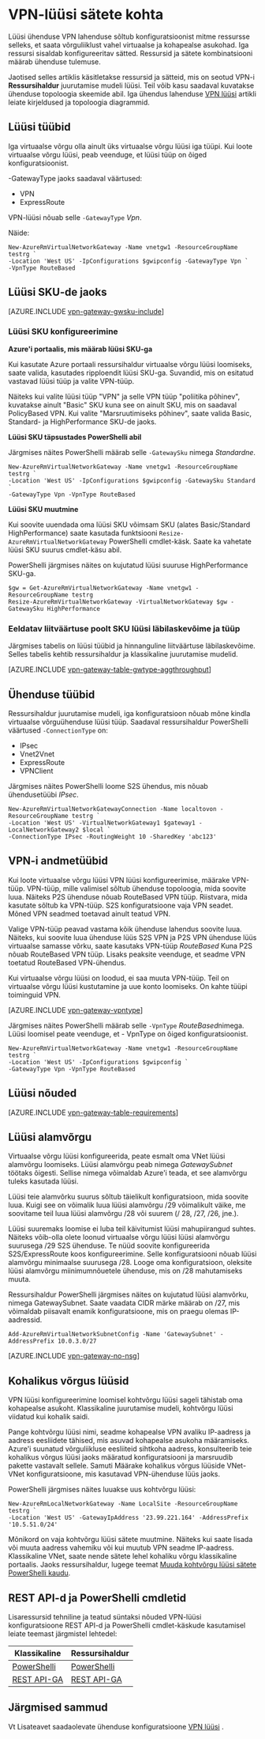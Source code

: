 <properties 
   pageTitle="Virtuaalse võrgu lüüside VPN-lüüsi sätete kohta | Microsoft Azure'i"
   description="Lisateavet VPN-lüüsi Azure virtuaalse võrgu sätteid."
   services="vpn-gateway"
   documentationCenter="na"
   authors="cherylmc"
   manager="carmonm"
   editor=""
   tags="azure-resource-manager,azure-service-management"/>
<tags 
   ms.service="vpn-gateway"
   ms.devlang="na"
   ms.topic="article"
   ms.tgt_pltfrm="na"
   ms.workload="infrastructure-services"
   ms.date="10/18/2016"
   ms.author="cherylmc" />

# <a name="about-vpn-gateway-settings"></a>VPN-lüüsi sätete kohta

Lüüsi ühenduse VPN lahenduse sõltub konfiguratsioonist mitme ressursse selleks, et saata võrguliiklust vahel virtuaalse ja kohapealse asukohad. Iga ressursi sisaldab konfigureeritav sätted. Ressursid ja sätete kombinatsiooni määrab ühenduse tulemuse.

Jaotised selles artiklis käsitletakse ressursid ja sätteid, mis on seotud VPN-i **Ressursihaldur** juurutamise mudeli lüüsi. Teil võib kasu saadaval kuvatakse ühenduse topoloogia skeemide abil. Iga ühendus lahenduse [VPN lüüsi](vpn-gateway-about-vpngateways.md) artikli leiate kirjeldused ja topoloogia diagrammid. 

## <a name="gwtype"></a>Lüüsi tüübid

Iga virtuaalse võrgu olla ainult üks virtuaalse võrgu lüüsi iga tüüpi. Kui loote virtuaalse võrgu lüüsi, peab veenduge, et lüüsi tüüp on õiged konfiguratsioonist.

-GatewayType jaoks saadaval väärtused: 

- VPN
- ExpressRoute

VPN-lüüsi nõuab selle `-GatewayType` *Vpn*.  

Näide:

    New-AzureRmVirtualNetworkGateway -Name vnetgw1 -ResourceGroupName testrg `
    -Location 'West US' -IpConfigurations $gwipconfig -GatewayType Vpn `
    -VpnType RouteBased
 

## <a name="gwsku"></a>Lüüsi SKU-de jaoks


[AZURE.INCLUDE [vpn-gateway-gwsku-include](../../includes/vpn-gateway-gwsku-include.md)]

### <a name="configuring-the-gateway-sku"></a>Lüüsi SKU konfigureerimine

**Azure'i portaalis, mis määrab lüüsi SKU-ga**

Kui kasutate Azure portaali ressursihaldur virtuaalse võrgu lüüsi loomiseks, saate valida, kasutades ripploendit lüüsi SKU-ga. Suvandid, mis on esitatud vastavad lüüsi tüüp ja valite VPN-tüüp.

Näiteks kui valite lüüsi tüüp "VPN" ja selle VPN tüüp "poliitika põhinev", kuvatakse ainult "Basic" SKU kuna see on ainult SKU, mis on saadaval PolicyBased VPN. Kui valite "Marsruutimiseks põhinev", saate valida Basic, Standard- ja HighPerformance SKU-de jaoks. 


**Lüüsi SKU täpsustades PowerShelli abil**


Järgmises näites PowerShelli määrab selle `-GatewaySku` nimega *Standardne*.

    New-AzureRmVirtualNetworkGateway -Name vnetgw1 -ResourceGroupName testrg `
    -Location 'West US' -IpConfigurations $gwipconfig -GatewaySku Standard `
    -GatewayType Vpn -VpnType RouteBased

**Lüüsi SKU muutmine**

Kui soovite uuendada oma lüüsi SKU võimsam SKU (alates Basic/Standard HighPerformance) saate kasutada funktsiooni `Resize-AzureRmVirtualNetworkGateway` PowerShelli cmdlet-käsk. Saate ka vahetate lüüsi SKU suurus cmdlet-käsu abil.

PowerShelli järgmises näites on kujutatud lüüsi suuruse HighPerformance SKU-ga.

    $gw = Get-AzureRmVirtualNetworkGateway -Name vnetgw1 -ResourceGroupName testrg
    Resize-AzureRmVirtualNetworkGateway -VirtualNetworkGateway $gw -GatewaySku HighPerformance

### <a name="estimated-aggregate-throughput-by-gateway-sku-and-type"></a>Eeldatav liitväärtuse poolt SKU lüüsi läbilaskevõime ja tüüp

Järgmises tabelis on lüüsi tüübid ja hinnanguline liitväärtuse läbilaskevõime. Selles tabelis kehtib ressursihaldur ja klassikaline juurutamise mudelid.

[AZURE.INCLUDE [vpn-gateway-table-gwtype-aggthroughput](../../includes/vpn-gateway-table-gwtype-aggtput-include.md)] 


## <a name="connectiontype"></a>Ühenduse tüübid

Ressursihaldur juurutamise mudeli, iga konfiguratsioon nõuab mõne kindla virtuaalse võrguühenduse lüüsi tüüp. Saadaval ressursihaldur PowerShelli väärtused `-ConnectionType` on:

- IPsec
- Vnet2Vnet
- ExpressRoute
- VPNClient

Järgmises näites PowerShelli loome S2S ühendus, mis nõuab ühendusetüübi *IPsec*.

    New-AzureRmVirtualNetworkGatewayConnection -Name localtovon -ResourceGroupName testrg `
    -Location 'West US' -VirtualNetworkGateway1 $gateway1 -LocalNetworkGateway2 $local `
    -ConnectionType IPsec -RoutingWeight 10 -SharedKey 'abc123'


## <a name="vpntype"></a>VPN-i andmetüübid

Kui loote virtuaalse võrgu lüüsi VPN lüüsi konfigureerimise, määrake VPN-tüüp. VPN-tüüp, mille valimisel sõltub ühenduse topoloogia, mida soovite luua. Näiteks P2S ühenduse nõuab RouteBased VPN tüüp. Riistvara, mida kasutate sõltub ka VPN-tüüp. S2S konfiguratsioone vaja VPN seadet. Mõned VPN seadmed toetavad ainult teatud VPN.

Valige VPN-tüüp peavad vastama kõik ühenduse lahendus soovite luua. Näiteks, kui soovite luua ühenduse lüüs S2S VPN ja P2S VPN ühenduse lüüs virtuaalse samasse võrku, saate kasutaks VPN-tüüp *RouteBased* Kuna P2S nõuab RouteBased VPN tüüp. Lisaks peaksite veenduge, et seadme VPN toetatud RouteBased VPN-ühendus. 

Kui virtuaalse võrgu lüüsi on loodud, ei saa muuta VPN-tüüp. Teil on virtuaalse võrgu lüüsi kustutamine ja uue konto loomiseks. On kahte tüüpi toiminguid VPN.

[AZURE.INCLUDE [vpn-gateway-vpntype](../../includes/vpn-gateway-vpntype-include.md)]


Järgmises näites PowerShelli määrab selle `-VpnType` *RouteBased*nimega. Lüüsi loomisel peate veenduge, et - VpnType on õiged konfiguratsioonist. 

    New-AzureRmVirtualNetworkGateway -Name vnetgw1 -ResourceGroupName testrg `
    -Location 'West US' -IpConfigurations $gwipconfig `
    -GatewayType Vpn -VpnType RouteBased

##  <a name="requirements"></a>Lüüsi nõuded

[AZURE.INCLUDE [vpn-gateway-table-requirements](../../includes/vpn-gateway-table-requirements-include.md)] 


## <a name="gwsub"></a>Lüüsi alamvõrgu

Virtuaalse võrgu lüüsi konfigureerida, peate esmalt oma VNet lüüsi alamvõrgu loomiseks. Lüüsi alamvõrgu peab nimega *GatewaySubnet* töötaks õigesti. Sellise nimega võimaldab Azure'i teada, et see alamvõrgu tuleks kasutada lüüsi.

Lüüsi teie alamvõrku suurus sõltub täielikult konfiguratsioon, mida soovite luua. Kuigi see on võimalik luua lüüsi alamvõrgu /29 võimalikult väike, me soovitame teil luua lüüsi alamvõrgu /28 või suurem (/ 28, /27, /26, jne.). 

Lüüsi suuremaks loomise ei luba teil käivitumist lüüsi mahupiirangud suhtes. Näiteks võib-olla olete loonud virtuaalse võrgu lüüsi lüüsi alamvõrgu suurusega /29 S2S ühenduse. Te nüüd soovite konfigureerida S2S/ExpressRoute koos konfigureerimine. Selle konfiguratsiooni nõuab lüüsi alamvõrgu minimaalse suurusega /28. Looge oma konfiguratsioon, oleksite lüüsi alamvõrgu miinimumnõuetele ühenduse, mis on /28 mahutamiseks muuta.

Ressursihaldur PowerShelli järgmises näites on kujutatud lüüsi alamvõrku, nimega GatewaySubnet. Saate vaadata CIDR märke määrab on /27, mis võimaldab piisavalt enamik konfiguratsioone, mis on praegu olemas IP-aadressid.

    Add-AzureRmVirtualNetworkSubnetConfig -Name 'GatewaySubnet' -AddressPrefix 10.0.3.0/27

[AZURE.INCLUDE [vpn-gateway-no-nsg](../../includes/vpn-gateway-no-nsg-include.md)] 


## <a name="lng"></a>Kohalikus võrgus lüüsid

VPN lüüsi konfigureerimine loomisel kohtvõrgu lüüsi sageli tähistab oma kohapealse asukoht. Klassikaline juurutamise mudeli, kohtvõrgu lüüsi viidatud kui kohalik saidi. 

Pange kohtvõrgu lüüsi nimi, seadme kohapealse VPN avaliku IP-aadress ja aadress eesliidete tähised, mis asuvad kohapealse asukoha määramiseks. Azure'i suunatud võrguliikluse eesliiteid sihtkoha aadress, konsulteerib teie kohalikus võrgus lüüsi jaoks määratud konfiguratsiooni ja marsruudib pakette vastavalt sellele. Samuti Määrake kohalikus võrgus lüüside VNet-VNet konfiguratsioone, mis kasutavad VPN-ühenduse lüüs jaoks.

PowerShelli järgmises näites luuakse uus kohtvõrgu lüüsi:

    New-AzureRmLocalNetworkGateway -Name LocalSite -ResourceGroupName testrg `
    -Location 'West US' -GatewayIpAddress '23.99.221.164' -AddressPrefix '10.5.51.0/24'

Mõnikord on vaja kohtvõrgu lüüsi sätete muutmine. Näiteks kui saate lisada või muuta aadress vahemiku või kui muutub VPN seadme IP-aadress. Klassikaline VNet, saate nende sätete lehel kohaliku võrgu klassikaline portaalis. Jaoks ressursihaldur, lugege teemat [Muuda kohtvõrgu lüüsi sätete PowerShelli kaudu](vpn-gateway-modify-local-network-gateway.md).

## <a name="resources"></a>REST API-d ja PowerShelli cmdletid

Lisaressursid tehniline ja teatud süntaksi nõuded VPN-lüüsi konfiguratsioone REST API-d ja PowerShelli cmdlet-käskude kasutamisel leiate teemast järgmistel lehtedel:

|**Klassikaline** | **Ressursihaldur**|
|-----|----|
|[PowerShelli](https://msdn.microsoft.com/library/mt270335.aspx)|[PowerShelli](https://msdn.microsoft.com/library/mt163510.aspx)|
|[REST API-GA](https://msdn.microsoft.com/library/jj154113.aspx)|[REST API-GA](https://msdn.microsoft.com/library/mt163859.aspx)|


## <a name="next-steps"></a>Järgmised sammud

Vt Lisateavet saadaolevate ühenduse konfiguratsioone [VPN lüüsi](vpn-gateway-about-vpngateways.md) . 







 
